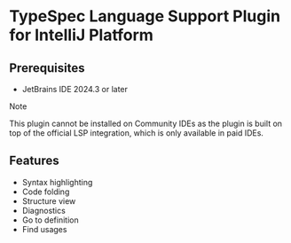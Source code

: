 # TypeSpec Language Support Plugin for IntelliJ Platform

## Prerequisites

- JetBrains IDE 2024.3 or later

> [!NOTE]
> This plugin cannot be installed on Community IDEs as the plugin is built on top of the official LSP integration,
> which is only available in paid IDEs.

## Features

- Syntax highlighting
- Code folding
- Structure view
- Diagnostics
- Go to definition
- Find usages
